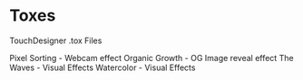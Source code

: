 # Toxes
TouchDesigner .tox Files

Pixel Sorting - Webcam effect
Organic Growth - OG Image reveal effect
The Waves - Visual Effects
Watercolor - Visual Effects
